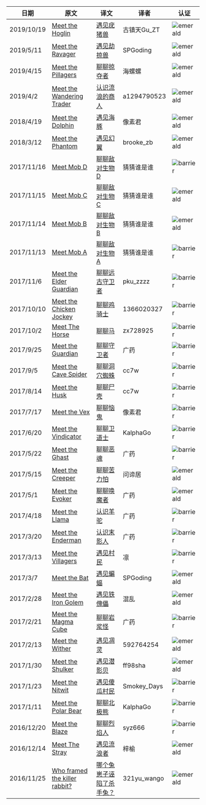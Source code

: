 |日期|原文|译文|译者|认证|
|---|---|---|---|---|
|2019/10/19|[Meet the Hoglin](https://www.minecraft.net/zh-hans/article/meet-hoglin)|[遇见疣猪兽](https://www.mcbbs.net/thread-954373-1-1.html)|古镇天Gu_ZT|![emerald](https://user-images.githubusercontent.com/15277496/76684841-320b4a80-65dd-11ea-8206-e766bbbd3b7d.png)|
|2019/5/11|[Meet the Ravager](https://www.minecraft.net/zh-hans/article/meet-ravager)|[遇见劫掠兽](https://www.mcbbs.net/thread-864821-1-1.html)|SPGoding|![emerald](https://user-images.githubusercontent.com/15277496/76684841-320b4a80-65dd-11ea-8206-e766bbbd3b7d.png)|
|2019/4/15|[Meet the Pillagers](https://www.minecraft.net/zh-hans/article/meet-pillagers)|[聊聊掠夺者](https://www.mcbbs.net/thread-858655-1-1.html)|海螺螺|![emerald](https://user-images.githubusercontent.com/15277496/76684841-320b4a80-65dd-11ea-8206-e766bbbd3b7d.png)|
|2019/4/2|[Meet the Wandering Trader](https://www.minecraft.net/zh-hans/article/meet-wandering-trader)|[认识流浪的商人](https://www.mcbbs.net/thread-899177-1-1.html)|a1294790523|![emerald](https://user-images.githubusercontent.com/15277496/76684841-320b4a80-65dd-11ea-8206-e766bbbd3b7d.png)|
|2018/4/19|[Meet the Dolphin](https://minecraft.net/zh-hans/article/meet-dolphin)|[遇见海豚](https://www.mcbbs.net/thread-791619-1-1.html)|像素君|![emerald](https://user-images.githubusercontent.com/15277496/76684841-320b4a80-65dd-11ea-8206-e766bbbd3b7d.png)|
|2018/3/12|[Meet the Phantom](https://minecraft.net/zh-hans/article/meet-phantom)|[遇见幻翼](https://www.mcbbs.net/thread-970070-1-1.html)|brooke_zb|![emerald](https://user-images.githubusercontent.com/15277496/76684841-320b4a80-65dd-11ea-8206-e766bbbd3b7d.png)|
|2017/11/16|[Meet Mob D](https://minecraft.net/zh-hans/article/meet-mob-d)|[聊聊敌对生物D](https://www.mcbbs.net/thread-770053-1-1.html)|猜猜谁是谁|![barrier](https://user-images.githubusercontent.com/15277496/76684847-3c2d4900-65dd-11ea-8d91-c7be623cf3d2.png)|
|2017/11/15|[Meet Mob C](https://minecraft.net/zh-hans/article/meet-mob-c)|[聊聊敌对生物C](https://www.mcbbs.net/thread-770042-1-1.html)|猜猜谁是谁|![emerald](https://user-images.githubusercontent.com/15277496/76684841-320b4a80-65dd-11ea-8206-e766bbbd3b7d.png)|
|2017/11/14|[Meet Mob B](https://minecraft.net/zh-hans/article/meet-mob-b)|[聊聊敌对生物B](https://www.mcbbs.net/thread-770035-1-1.html)|猜猜谁是谁|![emerald](https://user-images.githubusercontent.com/15277496/76684841-320b4a80-65dd-11ea-8206-e766bbbd3b7d.png)|
|2017/11/13|[Meet Mob A](https://minecraft.net/zh-hans/article/meet-mob)|[聊聊敌对生物A](https://www.mcbbs.net/thread-769804-1-1.html)|猜猜谁是谁|![barrier](https://user-images.githubusercontent.com/15277496/76684847-3c2d4900-65dd-11ea-8d91-c7be623cf3d2.png)|
|2017/11/6|[Meet the Elder Guardian](https://minecraft.net/zh-hans/article/meet-elder-guardian)|[聊聊远古守卫者](https://www.mcbbs.net/thread-775514-1-1.html)|pku_zzzz|![barrier](https://user-images.githubusercontent.com/15277496/76684847-3c2d4900-65dd-11ea-8d91-c7be623cf3d2.png)|
|2017/10/10|[Meet the Chicken Jockey](https://minecraft.net/zh-hans/article/meet-chicken-jockey)|[聊聊鸡骑士](https://www.mcbbs.net/thread-769591-1-1.html)|1366020327|![barrier](https://user-images.githubusercontent.com/15277496/76684847-3c2d4900-65dd-11ea-8d91-c7be623cf3d2.png)|
|2017/10/2|[Meet The Horse](https://minecraft.net/zh-hans/article/meet-horse)|[聊聊马](https://www.mcbbs.net/thread-730895-1-1.html)|zx728925|![barrier](https://user-images.githubusercontent.com/15277496/76684847-3c2d4900-65dd-11ea-8d91-c7be623cf3d2.png)|
|2017/9/25|[Meet the Guardian](https://minecraft.net/zh-hans/article/meet-guardian)|[聊聊守卫者](https://www.mcbbs.net/thread-729909-1-1.html)|广药|![barrier](https://user-images.githubusercontent.com/15277496/76684847-3c2d4900-65dd-11ea-8d91-c7be623cf3d2.png)|
|2017/9/5|[Meet the Cave Spider](https://minecraft.net/zh-hans/article/meet-cave-spider)|[聊聊洞穴蜘蛛](https://www.mcbbs.net/thread-727233-1-1.html)|cc7w|![barrier](https://user-images.githubusercontent.com/15277496/76684847-3c2d4900-65dd-11ea-8d91-c7be623cf3d2.png)|
|2017/8/14|[Meet the Husk](https://minecraft.net/zh-hans/article/meet-husk)|[聊聊尸壳](https://www.mcbbs.net/thread-720573-1-1.html)|cc7w|![barrier](https://user-images.githubusercontent.com/15277496/76684847-3c2d4900-65dd-11ea-8d91-c7be623cf3d2.png)|
|2017/7/17|[Meet the Vex](https://minecraft.net/zh-hans/article/meet-vex)|[聊聊恼鬼](https://www.mcbbs.net/thread-707728-1-1.html)|像素君|![barrier](https://user-images.githubusercontent.com/15277496/76684847-3c2d4900-65dd-11ea-8d91-c7be623cf3d2.png)|
|2017/6/20|[Meet the Vindicator](https://minecraft.net/zh-hans/article/meet-vindicator)|[聊聊卫道士](https://www.mcbbs.net/thread-699496-1-1.html)|KalphaGo|![barrier](https://user-images.githubusercontent.com/15277496/76684847-3c2d4900-65dd-11ea-8d91-c7be623cf3d2.png)|
|2017/5/22|[Meet the Ghast](https://minecraft.net/zh-hans/article/meet-ghast)|[聊聊恶魂](https://www.mcbbs.net/thread-695166-1-1.html)|广药|![barrier](https://user-images.githubusercontent.com/15277496/76684847-3c2d4900-65dd-11ea-8d91-c7be623cf3d2.png)|
|2017/5/15|[Meet the Creeper](https://minecraft.net/zh-hans/article/meet-creeper)|[聊聊苦力怕](https://www.mcbbs.net/thread-953328-1-1.html)|问谛居|![emerald](https://user-images.githubusercontent.com/15277496/76684841-320b4a80-65dd-11ea-8206-e766bbbd3b7d.png)|
|2017/5/1|[Meet the Evoker](https://minecraft.net/zh-hans/article/meet-evoker)|[聊聊唤魔者](https://www.mcbbs.net/thread-689898-1-1.html)|广药|![emerald](https://user-images.githubusercontent.com/15277496/76684841-320b4a80-65dd-11ea-8206-e766bbbd3b7d.png)|
|2017/4/18|[Meet the Llama](https://minecraft.net/zh-hans/article/meet-llama)|[认识羊驼](https://www.mcbbs.net/thread-687481-1-1.html)|广药|![barrier](https://user-images.githubusercontent.com/15277496/76684847-3c2d4900-65dd-11ea-8d91-c7be623cf3d2.png)|
|2017/3/20|[Meet the Enderman](https://minecraft.net/zh-hans/article/meet-enderman)|[认识末影人](https://www.mcbbs.net/thread-682006-1-1.html)|广药|![barrier](https://user-images.githubusercontent.com/15277496/76684847-3c2d4900-65dd-11ea-8d91-c7be623cf3d2.png)|
|2017/3/13|[Meet the Villagers](https://minecraft.net/zh-hans/article/meet-villagers)|[遇见村民](https://www.mcbbs.net/thread-680499-1-1.html)|凛|![barrier](https://user-images.githubusercontent.com/15277496/76684847-3c2d4900-65dd-11ea-8d91-c7be623cf3d2.png)|
|2017/3/7|[Meet the Bat](https://minecraft.net/zh-hans/article/meet-bat)|[遇见蝙蝠](https://www.mcbbs.net/thread-979612-1-1.html)|SPGoding|![emerald](https://user-images.githubusercontent.com/15277496/76684841-320b4a80-65dd-11ea-8206-e766bbbd3b7d.png)|
|2017/2/28|[Meet the Iron Golem](https://minecraft.net/zh-hans/article/meet-iron-golem)|[遇见铁傀儡](https://www.mcbbs.net/thread-677443-1-1.html)|混乱|![emerald](https://user-images.githubusercontent.com/15277496/76684841-320b4a80-65dd-11ea-8206-e766bbbd3b7d.png)|
|2017/2/21|[Meet the Magma Cube](https://minecraft.net/zh-hans/article/meet-magma-cube)|[聊聊岩浆怪](https://www.mcbbs.net/thread-675989-1-1.html)|广药|![barrier](https://user-images.githubusercontent.com/15277496/76684847-3c2d4900-65dd-11ea-8d91-c7be623cf3d2.png)|
|2017/2/13|[Meet the Wither](https://minecraft.net/zh-hans/article/meet-wither)|[遇见凋灵](https://www.mcbbs.net/thread-977622-1-1.html)|592764254|![emerald](https://user-images.githubusercontent.com/15277496/76684841-320b4a80-65dd-11ea-8206-e766bbbd3b7d.png)|
|2017/1/30|[Meet the Shulker](https://minecraft.net/zh-hans/article/meet-shulker)|[遇见潜影贝](https://www.mcbbs.net/thread-677531-1-1.html)|ff98sha|![emerald](https://user-images.githubusercontent.com/15277496/76684841-320b4a80-65dd-11ea-8206-e766bbbd3b7d.png)|
|2017/1/23|[Meet the Nitwit](https://minecraft.net/zh-hans/article/meet-nitwit)|[遇见傻瓜村民](https://www.mcbbs.net/thread-666427-1-1.html)|Smokey_Days|![barrier](https://user-images.githubusercontent.com/15277496/76684847-3c2d4900-65dd-11ea-8d91-c7be623cf3d2.png)|
|2017/1/11|[Meet the Polar Bear](https://minecraft.net/zh-hans/article/meet-polar-bear)|[聊聊北极熊](https://www.mcbbs.net/thread-676885-1-1.html)|KalphaGo|![barrier](https://user-images.githubusercontent.com/15277496/76684847-3c2d4900-65dd-11ea-8d91-c7be623cf3d2.png)|
|2016/12/20|[Meet the Blaze](https://minecraft.net/zh-hans/article/meet-blaze)|[聊聊烈焰人](https://www.mcbbs.net/thread-676867-1-1.html)|syz666|![barrier](https://user-images.githubusercontent.com/15277496/76684847-3c2d4900-65dd-11ea-8d91-c7be623cf3d2.png)|
|2016/12/14|[Meet The Stray](https://minecraft.net/zh-hans/article/meet-stray)|[遇见流浪者](https://www.mcbbs.net/thread-979622-1-1.html)|梓榆|![emerald](https://user-images.githubusercontent.com/15277496/76684841-320b4a80-65dd-11ea-8206-e766bbbd3b7d.png)|
|2016/11/25|[Who framed the killer rabbit?](https://minecraft.net/zh-hans/article/who-framed-killer-rabbit)|[哪个兔崽子诬陷了杀手兔？](https://www.mcbbs.net/thread-975738-1-1.html)|321yu_wango|![emerald](https://user-images.githubusercontent.com/15277496/76684841-320b4a80-65dd-11ea-8206-e766bbbd3b7d.png)|
